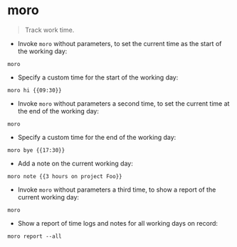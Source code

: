 # moro

> Track work time.

- Invoke `moro` without parameters, to set the current time as the start of the working day:

`moro`

- Specify a custom time for the start of the working day:

`moro hi {{09:30}}`

- Invoke `moro` without parameters a second time, to set the current time at the end of the working day:

`moro`

- Specify a custom time for the end of the working day:

`moro bye {{17:30}}`

- Add a note on the current working day:

`moro note {{3 hours on project Foo}}`

- Invoke `moro` without parameters a third time, to show a report of the current working day:

`moro`

- Show a report of time logs and notes for all working days on record:

`moro report --all`
